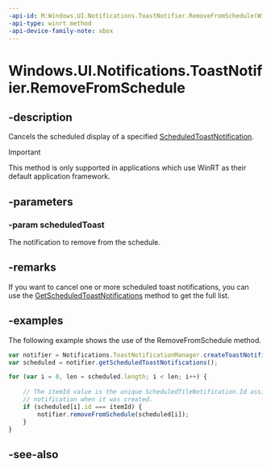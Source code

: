 ```yaml
---
-api-id: M:Windows.UI.Notifications.ToastNotifier.RemoveFromSchedule(Windows.UI.Notifications.ScheduledToastNotification)
-api-type: winrt method
-api-device-family-note: xbox
---
```


<!-- Method syntax
public void RemoveFromSchedule(Windows.UI.Notifications.ScheduledToastNotification scheduledToast)
-->

# Windows.UI.Notifications.ToastNotifier.RemoveFromSchedule

## -description
Cancels the scheduled display of a specified [ScheduledToastNotification](scheduledtoastnotification.md).

> [!IMPORTANT]
> This method is only supported in applications which use WinRT as their default application framework.

## -parameters
### -param scheduledToast
The notification to remove from the schedule.

## -remarks
If you want to cancel one or more scheduled toast notifications, you can use the [GetScheduledToastNotifications](toastnotifier_getscheduledtoastnotifications_1959697028.md) method to get the full list.

## -examples
The following example shows the use of the RemoveFromSchedule method.

```javascript
var notifier = Notifications.ToastNotificationManager.createToastNotifier();
var scheduled = notifier.getScheduledToastNotifications();                    

for (var i = 0, len = scheduled.length; i < len; i++) {
    
    // The itemId value is the unique ScheduledTileNotification.Id assigned to the 
    // notification when it was created.
    if (scheduled[i].id === itemId) {
        notifier.removeFromSchedule(scheduled[i]);
    }
}
```



## -see-also
